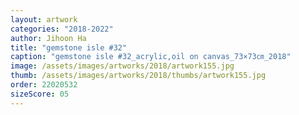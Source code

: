 ```yaml
---
layout: artwork
categories: "2018-2022"
author: Jihoon Ha
title: "gemstone isle #32"
caption: "gemstone isle #32_acrylic,oil on canvas_73×73㎝_2018"
image: /assets/images/artworks/2018/artwork155.jpg
thumb: /assets/images/artworks/2018/thumbs/artwork155.jpg
order: 22020532
sizeScore: 05
---
```

